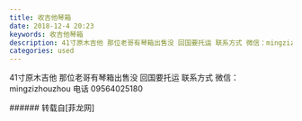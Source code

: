 ```yaml
---
title: 收吉他琴箱
date: 2018-12-4 20:23
keywords: 收吉他琴箱
description: 41寸原木吉他 那位老哥有琴箱出售没 回国要托运 联系方式 微信：mingzizhouzhou 电话 09564025180
categories: used
---
```

<td class="t_f" id="postmessage_2407987">

41寸原木吉他 那位老哥有琴箱出售没 回国要托运 联系方式 微信：mingzizhouzhou 电话 09564025180<br/>
</td>
###### 转载自[菲龙网]